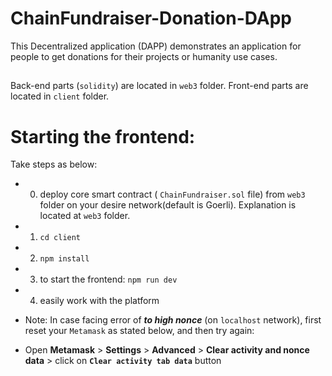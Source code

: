# ChainFundraiser-Donation-DApp

This Decentralized application (DAPP) demonstrates an application for people to get donations for their projects or humanity use cases.

##

Back-end parts (`solidity`) are located in `web3` folder.
Front-end parts are located in `client` folder.



# Starting the frontend:

Take steps as below:
- 0) deploy core smart contract ( `ChainFundraiser.sol` file) from `web3` folder on your desire network(default is Goerli). Explanation is located at `web3` folder.
- 1) `cd client`
- 2) `npm install`
- 3) to start the frontend: `npm run dev`
- 4) easily work with the platform

* Note: In case facing error of __*to high nonce*__ (on `localhost` network), first reset your `Metamask` as stated below, and then try again:
- Open __Metamask__ > __Settings__ > __Advanced__ > __Clear activity and nonce data__ > click on __`Clear activity tab data`__ button
